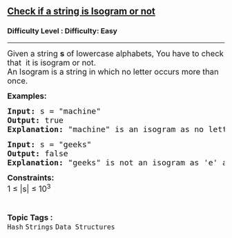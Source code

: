 <h2><a href="https://www.geeksforgeeks.org/problems/check-if-a-string-is-isogram-or-not-1587115620/1?page=23&status=unsolved&sortBy=submissions">Check if a string is Isogram or not</a></h2><h3>Difficulty Level : Difficulty: Easy</h3><hr><div class="problems_problem_content__Xm_eO"><p><span style="font-size: 18px;">Given a string <strong>s</strong> of lowercase alphabets, You have to check that&nbsp; it is isogram or not. <br>An Isogram is a string in which no letter occurs more than once.</span></p>
<p><span style="font-size: 18px;"><strong>Examples:</strong></span></p>
<pre><span style="font-size: 18px;"><strong>Input: </strong>s = "machine"
<strong>Output: </strong>true<strong>
Explanation: </strong>"machine" is an isogram as no letter has appeared twice. so we return true.
</span></pre>
<pre><span style="font-size: 18px;"><strong>Input: </strong>s = "geeks"
<strong>Output: </strong>false<strong>
Explanation: </strong>"geeks" is not an isogram as 'e' appears twice. so we return false.</span></pre>
<p><span style="font-size: 18px;"><strong>Constraints:</strong><br>1 ≤ |s| ≤ 10<sup>3</sup></span></p></div><br><p><span style=font-size:18px><strong>Topic Tags : </strong><br><code>Hash</code>&nbsp;<code>Strings</code>&nbsp;<code>Data Structures</code>&nbsp;